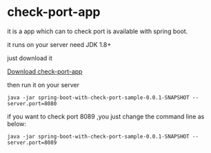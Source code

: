 # check-port-app
it is a app which can to check port is available with spring boot.

it runs on your server need JDK 1.8+ 

just download it

[Download check-port-app](https://github.com/geekxingyun/check-port-app/raw/master/release/spring-boot-with-check-port-sample-0.0.1-SNAPSHOT.jar)

then run it on your server

```
java -jar spring-boot-with-check-port-sample-0.0.1-SNAPSHOT --server.port=8080
```

if you want to check  port 8089 ,you just change the command line as below:
```
java -jar spring-boot-with-check-port-sample-0.0.1-SNAPSHOT --server.port=8089
```
